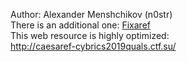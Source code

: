 Author: Alexander Menshchikov (n0str)<br>
There is an additional one: <a href="https://cybrics.net/tasks/fixaref">Fixaref</a><br>
This web resource is highly optimized:<br>
http://caesaref-cybrics2019quals.ctf.su/
